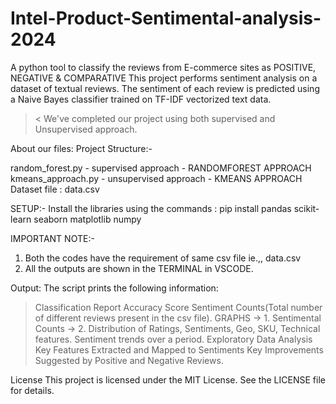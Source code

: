 # Intel-Product-Sentimental-analysis-2024
A python tool to classify the reviews from E-commerce sites as POSITIVE, NEGATIVE & COMPARATIVE
This project performs sentiment analysis on a dataset of textual reviews. The sentiment of each review is predicted using a Naive Bayes classifier trained on TF-IDF vectorized text data.

>< We've completed our project using both supervised and Unsupervised approach.

About our files:
Project Structure:-

random_forest.py - supervised approach - RANDOMFOREST APPROACH
kmeans_approach.py - unsupervised approach - KMEANS APPROACH
Dataset file : data.csv

SETUP:-
Install the libraries using the commands : pip install pandas scikit-learn seaborn matplotlib numpy


IMPORTANT NOTE:- 
1. Both the codes have the requirement of same csv file ie.,, data.csv
2. All the outputs are shown in the TERMINAL in VSCODE.

Output:
The script prints the following information:

> Classification Report
> Accuracy Score
> Sentiment Counts(Total number of different reviews present in the csv file).
> GRAPHS -> 1. Sentimental Counts
         -> 2. Distribution of Ratings, Sentiments, Geo, SKU, Technical features.
> Sentiment trends over a period.
> Exploratory Data Analysis
> Key Features Extracted and Mapped to Sentiments
> Key Improvements Suggested by Positive and Negative Reviews.


License
This project is licensed under the MIT License. See the LICENSE file for details.
